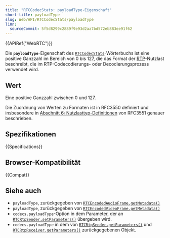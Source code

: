```yaml
---
title: "RTCCodecStats: payloadType-Eigenschaft"
short-title: payloadType
slug: Web/API/RTCCodecStats/payloadType
l10n:
  sourceCommit: 5f5d8299c2889f9e93d2aa7bd572eb883ee91f62
---
```


{{APIRef("WebRTC")}}

Die **`payloadType`**-Eigenschaft des [`RTCCodecStats`](/de/docs/Web/API/RTCCodecStats)-Wörterbuchs ist eine positive Ganzzahl im Bereich von 0 bis 127, die das Format der [RTP](/de/docs/Glossary/RTP)-Nutzlast beschreibt, die im RTP-Codecodierungs- oder Decodierungsprozess verwendet wird.

## Wert

Eine positive Ganzzahl zwischen 0 und 127.

Die Zuordnung von Werten zu Formaten ist in RFC3550 definiert und insbesondere in [Abschnitt 6: Nutzlasttyp-Definitionen](https://www.rfc-editor.org/rfc/rfc3551#section-6) von RFC3551 genauer beschrieben.

## Spezifikationen

{{Specifications}}

## Browser-Kompatibilität

{{Compat}}

## Siehe auch

- `payloadType`, zurückgegeben von [`RTCEncodedAudioFrame.getMetadata()`](/de/docs/Web/API/RTCEncodedAudioFrame/getMetadata#payloadtype)
- `payloadType`, zurückgegeben von [`RTCEncodedVideoFrame.getMetadata()`](/de/docs/Web/API/RTCEncodedVideoFrame/getMetadata#payloadtype)
- `codecs.payloadType`-Option in dem Parameter, der an [`RTCRtpSender.setParameters()`](/de/docs/Web/API/RTCRtpSender/setParameters#payloadtype) übergeben wird.
- `codecs.payloadType` in dem von [`RTCRtpSender.getParameters()`](/de/docs/Web/API/RTCRtpSender/getParameters#payloadtype) und [`RTCRtpReceiver.getParameters()`](/de/docs/Web/API/RTCRtpReceiver/getParameters#payloadtype) zurückgegebenen Objekt.
